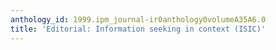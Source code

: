 ```yaml
---
anthology_id: 1999.ipm_journal-ir0anthology0volumeA35A6.0
title: 'Editorial: Information seeking in context (ISIC)'
---
```

